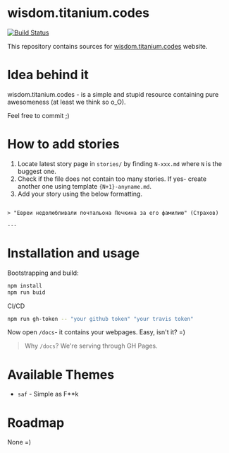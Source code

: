 # wisdom.titanium.codes

[![Build Status](https://travis-ci.org/AlexanderC/nakla.fun.svg?branch=master)](https://travis-ci.org/AlexanderC/nakla.fun)

This repository contains sources for [wisdom.titanium.codes](wisdom.titanium.codes) website.

# Idea behind it

wisdom.titanium.codes - is a simple and stupid resource containing pure awesomeness (at least we think so o_O).

Feel free to commit ;)

# How to add stories

1. Locate latest story page in `stories/` by finding `N-xxx.md` where `N` is the buggest one.
2. Check if the file does not contain too many stories. If yes- create another one using template `{N+1}-anyname.md`.
3. Add your story using the below formatting.

```text

> "Евреи недолюбливали почтальона Печкина за его фамилию" (Страхов)

---
```

# Installation and usage

Bootstrapping and build:

```bash
npm install
npm run buid
```

CI/CD

```bash
npm run gh-token -- "your github token" "your travis token"
```

Now open `/docs`- it contains your webpages. Easy, isn't it? =)

> Why `/docs`? We're serving through GH Pages.

# Available Themes

- `saf` - Simple as F\**k

# Roadmap

None =)

